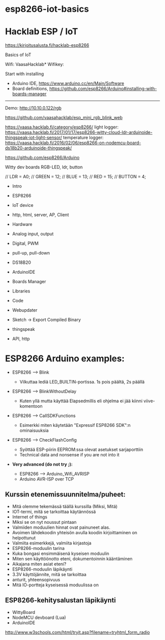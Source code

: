 # esp8266-iot-basics

# Hacklab ESP / IoT
https://kirjoitusalusta.fi/hacklab-esp8266

Basics of IoT

Wifi: VaasaHacklab* 
Wifikey:

Start with installing 
* Arduino IDE, https://www.arduino.cc/en/Main/Software
* Board definitions, https://github.com/esp8266/Arduino#installing-with-boards-manager

***

Demo: http://10.10.0.122/rgb

https://github.com/vaasahacklab/esp_mini_rgb_blink_web

https://vaasa.hacklab.fi/category/esp8266/
light logger: https://vaasa.hacklab.fi/2017/01/17/esp8266-witty-cloud-ldr-arduinoide-thingspeak-iot-light-sensor/
temperature logger: https://vaasa.hacklab.fi/2016/02/06/esp8266-on-nodemcu-board-ds18b20-arduinoide-thingspeak/

https://github.com/esp8266/Arduino

Witty dev boards
RGB-LED, ldr, button

// LDR = A0;
// GREEN = 12;
// BLUE = 13;
// RED = 15;
// BUTTON = 4;

* Intro
* ESP8266
* IoT device
* http, html, server, AP, Client
* Hardware
* Analog input, output
* Digital, PWM
* pull-up, pull-down
* DS18B20


* ArduinoIDE
* Boards Manager
* Libraries
* Code
* Webupdater
* Sketch -> Export Compiled Binary
* thingspeak
* API, http

# ESP8266 Arduino examples:
* ESP8266 --> Blink
  * Vilkuttaa lediä LED_BUILTIN-portissa. 1s pois päältä, 2s päällä
* ESP8266 --> BlinkWithoutDelay
  * Kuten yllä mutta käyttää Elapsedmillis eli ohjelma ei jää kiinni viive-komentoon
* ESP8266 --> CallSDKFunctions
  * Esimerkki miten käytetään "Expressif ESP8266 SDK":n ominaisuuksia
* ESP8266 --> CheckFlashConfig
  * Syöttää ESP-piirin EEPROM:ssa olevat asetukset sarjaporttiin
  * Technical data and nonsense if you are not into it

* **Very advanced (do not try ;):**
  * ESP8266 --> Arduino_Wifi_AVRISP
  * Arduino AVR-ISP over TCP



## Kurssin etenemissuunnitelma/puheet:
* Mitä olemme tekemässä täällä kurssilla (Miksi, Mitä)
* IOT-termi, mitä se tarkoittaa käytännössä
* Internet of things
* Miksi se on nyt noussut pintaan
* Valmiiden moduulien hinnat ovat painuneet alas.
* Avoimen lähdekoodin yhteisön avulla koodin kirjoittaminen on helpottunut
* Valmiita esimerkkejä, valmiita kirjastoja
* ESP8266-moduulin tarina
* Kuka bongasi ensimmäisenä kyseisen moduulin
* Miten sen käyttöönotto eteni, dokumentoinnin kääntäminen
* Aikajana miten asiat eteni?
* ESP8266-moduulin läpikäynti
* 3.3V käyttöjännite, mitä se tarkoittaa
* anturit, yhteensopivuus
* Mitä IO-portteja kyseisessä moduulissa on

## ESP8266-kehitysalustan läpikäynti
* WittyBoard
* NodeMCU devboard (Lua)
* ArduinoIDE

 http://www.w3schools.com/html/tryit.asp?filename=tryhtml_form_radio
 


